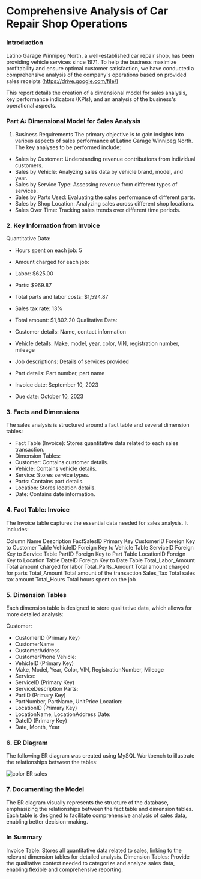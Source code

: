 # Comprehensive Analysis of Car Repair Shop Operations
### Introduction
Latino Garage Winnipeg North, a well-established car repair shop, has been providing vehicle services since 1971. 
To help the business maximize profitability and ensure optimal customer satisfaction, 
we have conducted a comprehensive analysis of the company's operations based on provided sales receipts (https://drive.google.com/file/)

This report details the creation of a dimensional model for sales analysis, key performance indicators (KPIs), and an analysis of the business's operational aspects.

### Part A: Dimensional Model for Sales Analysis
1. Business Requirements
The primary objective is to gain insights into various aspects of sales performance at Latino Garage Winnipeg North. The key analyses to be performed include:

- Sales by Customer: Understanding revenue contributions from individual customers.
- Sales by Vehicle: Analyzing sales data by vehicle brand, model, and year.
- Sales by Service Type: Assessing revenue from different types of services.
- Sales by Parts Used: Evaluating the sales performance of different parts.
- Sales by Shop Location: Analyzing sales across different shop locations.
- Sales Over Time: Tracking sales trends over different time periods.
### 2. Key Information from Invoice
Quantitative Data:

- Hours spent on each job: 5
- Amount charged for each job:
- Labor: $625.00
- Parts: $969.87
- Total parts and labor costs: $1,594.87
- Sales tax rate: 13%
- Total amount: $1,802.20
Qualitative Data:

- Customer details: Name, contact information
- Vehicle details: Make, model, year, color, VIN, registration number, mileage
- Job descriptions: Details of services provided
- Part details: Part number, part name
- Invoice date: September 10, 2023
- Due date: October 10, 2023
### 3. Facts and Dimensions
The sales analysis is structured around a fact table and several dimension tables:

- Fact Table (Invoice): Stores quantitative data related to each sales transaction.
- Dimension Tables:
- Customer: Contains customer details.
- Vehicle: Contains vehicle details.
- Service: Stores service types.
- Parts: Contains part details.
- Location: Stores location details.
- Date: Contains date information.
### 4. Fact Table: Invoice
The Invoice table captures the essential data needed for sales analysis. It includes:

Column Name	Description
FactSalesID	Primary Key
CustomerID	Foreign Key to Customer Table
VehicleID	Foreign Key to Vehicle Table
ServiceID	Foreign Key to Service Table
PartID	Foreign Key to Part Table
LocationID	Foreign Key to Location Table
DateID	Foreign Key to Date Table
Total_Labor_Amount	Total amount charged for labor
Total_Parts_Amount	Total amount charged for parts
Total_Amount	Total amount of the transaction
Sales_Tax	Total sales tax amount
Total_Hours	Total hours spent on the job
### 5. Dimension Tables
Each dimension table is designed to store qualitative data, which allows for more detailed analysis:

Customer:
- CustomerID (Primary Key)
- CustomerName
- CustomerAddress
- CustomerPhone
Vehicle:
- VehicleID (Primary Key)
- Make, Model, Year, Color, VIN, RegistrationNumber, Mileage
- Service:
- ServiceID (Primary Key)
- ServiceDescription
Parts:
- PartID (Primary Key)
- PartNumber, PartName, UnitPrice
Location:
- LocationID (Primary Key)
- LocationName, LocationAddress
Date:
- DateID (Primary Key)
- Date, Month, Year
### 6. ER Diagram
The following ER diagram was created using MySQL Workbench to illustrate the relationships between the tables:

![color ER sales](https://github.com/user-attachments/assets/b206d8e9-a9d2-4558-87e9-318b6a02c6fe)


### 7. Documenting the Model
The ER diagram visually represents the structure of the database, emphasizing the relationships between the fact table and dimension tables.
Each table is designed to facilitate comprehensive analysis of sales data, enabling better decision-making.

### In Summary
Invoice Table: Stores all quantitative data related to sales, linking to the relevant dimension tables for detailed analysis.
Dimension Tables: Provide the qualitative context needed to categorize and analyze sales data, enabling flexible and comprehensive reporting.
